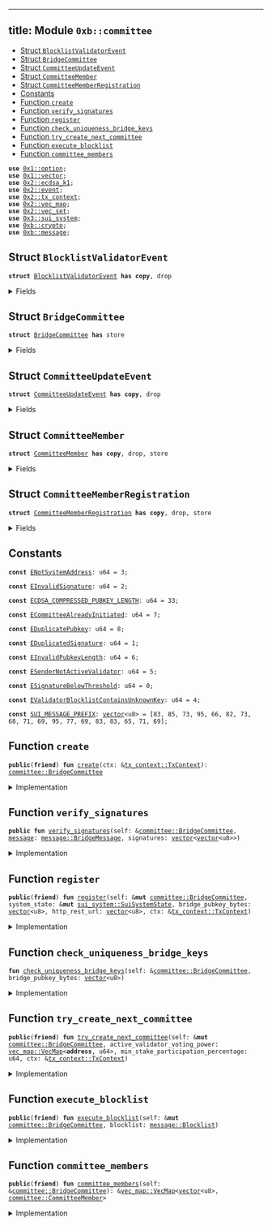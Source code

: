 
---
title: Module `0xb::committee`
---



-  [Struct `BlocklistValidatorEvent`](#0xb_committee_BlocklistValidatorEvent)
-  [Struct `BridgeCommittee`](#0xb_committee_BridgeCommittee)
-  [Struct `CommitteeUpdateEvent`](#0xb_committee_CommitteeUpdateEvent)
-  [Struct `CommitteeMember`](#0xb_committee_CommitteeMember)
-  [Struct `CommitteeMemberRegistration`](#0xb_committee_CommitteeMemberRegistration)
-  [Constants](#@Constants_0)
-  [Function `create`](#0xb_committee_create)
-  [Function `verify_signatures`](#0xb_committee_verify_signatures)
-  [Function `register`](#0xb_committee_register)
-  [Function `check_uniqueness_bridge_keys`](#0xb_committee_check_uniqueness_bridge_keys)
-  [Function `try_create_next_committee`](#0xb_committee_try_create_next_committee)
-  [Function `execute_blocklist`](#0xb_committee_execute_blocklist)
-  [Function `committee_members`](#0xb_committee_committee_members)


<pre><code><b>use</b> <a href="../move-stdlib/option.md#0x1_option">0x1::option</a>;
<b>use</b> <a href="../move-stdlib/vector.md#0x1_vector">0x1::vector</a>;
<b>use</b> <a href="../sui-framework/ecdsa_k1.md#0x2_ecdsa_k1">0x2::ecdsa_k1</a>;
<b>use</b> <a href="../sui-framework/event.md#0x2_event">0x2::event</a>;
<b>use</b> <a href="../sui-framework/tx_context.md#0x2_tx_context">0x2::tx_context</a>;
<b>use</b> <a href="../sui-framework/vec_map.md#0x2_vec_map">0x2::vec_map</a>;
<b>use</b> <a href="../sui-framework/vec_set.md#0x2_vec_set">0x2::vec_set</a>;
<b>use</b> <a href="../sui-system/sui_system.md#0x3_sui_system">0x3::sui_system</a>;
<b>use</b> <a href="crypto.md#0xb_crypto">0xb::crypto</a>;
<b>use</b> <a href="message.md#0xb_message">0xb::message</a>;
</code></pre>



<a name="0xb_committee_BlocklistValidatorEvent"></a>

## Struct `BlocklistValidatorEvent`



<pre><code><b>struct</b> <a href="committee.md#0xb_committee_BlocklistValidatorEvent">BlocklistValidatorEvent</a> <b>has</b> <b>copy</b>, drop
</code></pre>



<details>
<summary>Fields</summary>


<dl>
<dt>
<code>blocklisted: bool</code>
</dt>
<dd>

</dd>
<dt>
<code>public_keys: <a href="../move-stdlib/vector.md#0x1_vector">vector</a>&lt;<a href="../move-stdlib/vector.md#0x1_vector">vector</a>&lt;u8&gt;&gt;</code>
</dt>
<dd>

</dd>
</dl>


</details>

<a name="0xb_committee_BridgeCommittee"></a>

## Struct `BridgeCommittee`



<pre><code><b>struct</b> <a href="committee.md#0xb_committee_BridgeCommittee">BridgeCommittee</a> <b>has</b> store
</code></pre>



<details>
<summary>Fields</summary>


<dl>
<dt>
<code>members: <a href="../sui-framework/vec_map.md#0x2_vec_map_VecMap">vec_map::VecMap</a>&lt;<a href="../move-stdlib/vector.md#0x1_vector">vector</a>&lt;u8&gt;, <a href="committee.md#0xb_committee_CommitteeMember">committee::CommitteeMember</a>&gt;</code>
</dt>
<dd>

</dd>
<dt>
<code>member_registrations: <a href="../sui-framework/vec_map.md#0x2_vec_map_VecMap">vec_map::VecMap</a>&lt;<b>address</b>, <a href="committee.md#0xb_committee_CommitteeMemberRegistration">committee::CommitteeMemberRegistration</a>&gt;</code>
</dt>
<dd>

</dd>
<dt>
<code>last_committee_update_epoch: u64</code>
</dt>
<dd>

</dd>
</dl>


</details>

<a name="0xb_committee_CommitteeUpdateEvent"></a>

## Struct `CommitteeUpdateEvent`



<pre><code><b>struct</b> <a href="committee.md#0xb_committee_CommitteeUpdateEvent">CommitteeUpdateEvent</a> <b>has</b> <b>copy</b>, drop
</code></pre>



<details>
<summary>Fields</summary>


<dl>
<dt>
<code>members: <a href="../sui-framework/vec_map.md#0x2_vec_map_VecMap">vec_map::VecMap</a>&lt;<a href="../move-stdlib/vector.md#0x1_vector">vector</a>&lt;u8&gt;, <a href="committee.md#0xb_committee_CommitteeMember">committee::CommitteeMember</a>&gt;</code>
</dt>
<dd>

</dd>
<dt>
<code>stake_participation_percentage: u64</code>
</dt>
<dd>

</dd>
</dl>


</details>

<a name="0xb_committee_CommitteeMember"></a>

## Struct `CommitteeMember`



<pre><code><b>struct</b> <a href="committee.md#0xb_committee_CommitteeMember">CommitteeMember</a> <b>has</b> <b>copy</b>, drop, store
</code></pre>



<details>
<summary>Fields</summary>


<dl>
<dt>
<code>sui_address: <b>address</b></code>
</dt>
<dd>
 The Sui Address of the validator
</dd>
<dt>
<code>bridge_pubkey_bytes: <a href="../move-stdlib/vector.md#0x1_vector">vector</a>&lt;u8&gt;</code>
</dt>
<dd>
 The public key bytes of the bridge key
</dd>
<dt>
<code><a href="../sui-system/voting_power.md#0x3_voting_power">voting_power</a>: u64</code>
</dt>
<dd>
 Voting power, values are voting power in the scale of 10000.
</dd>
<dt>
<code>http_rest_url: <a href="../move-stdlib/vector.md#0x1_vector">vector</a>&lt;u8&gt;</code>
</dt>
<dd>
 The HTTP REST URL the member's node listens to
 it looks like b'https://127.0.0.1:9191'
</dd>
<dt>
<code>blocklisted: bool</code>
</dt>
<dd>
 If this member is blocklisted
</dd>
</dl>


</details>

<a name="0xb_committee_CommitteeMemberRegistration"></a>

## Struct `CommitteeMemberRegistration`



<pre><code><b>struct</b> <a href="committee.md#0xb_committee_CommitteeMemberRegistration">CommitteeMemberRegistration</a> <b>has</b> <b>copy</b>, drop, store
</code></pre>



<details>
<summary>Fields</summary>


<dl>
<dt>
<code>sui_address: <b>address</b></code>
</dt>
<dd>
 The Sui Address of the validator
</dd>
<dt>
<code>bridge_pubkey_bytes: <a href="../move-stdlib/vector.md#0x1_vector">vector</a>&lt;u8&gt;</code>
</dt>
<dd>
 The public key bytes of the bridge key
</dd>
<dt>
<code>http_rest_url: <a href="../move-stdlib/vector.md#0x1_vector">vector</a>&lt;u8&gt;</code>
</dt>
<dd>
 The HTTP REST URL the member's node listens to
 it looks like b'https://127.0.0.1:9191'
</dd>
</dl>


</details>

<a name="@Constants_0"></a>

## Constants


<a name="0xb_committee_ENotSystemAddress"></a>



<pre><code><b>const</b> <a href="committee.md#0xb_committee_ENotSystemAddress">ENotSystemAddress</a>: u64 = 3;
</code></pre>



<a name="0xb_committee_EInvalidSignature"></a>



<pre><code><b>const</b> <a href="committee.md#0xb_committee_EInvalidSignature">EInvalidSignature</a>: u64 = 2;
</code></pre>



<a name="0xb_committee_ECDSA_COMPRESSED_PUBKEY_LENGTH"></a>



<pre><code><b>const</b> <a href="committee.md#0xb_committee_ECDSA_COMPRESSED_PUBKEY_LENGTH">ECDSA_COMPRESSED_PUBKEY_LENGTH</a>: u64 = 33;
</code></pre>



<a name="0xb_committee_ECommitteeAlreadyInitiated"></a>



<pre><code><b>const</b> <a href="committee.md#0xb_committee_ECommitteeAlreadyInitiated">ECommitteeAlreadyInitiated</a>: u64 = 7;
</code></pre>



<a name="0xb_committee_EDuplicatePubkey"></a>



<pre><code><b>const</b> <a href="committee.md#0xb_committee_EDuplicatePubkey">EDuplicatePubkey</a>: u64 = 8;
</code></pre>



<a name="0xb_committee_EDuplicatedSignature"></a>



<pre><code><b>const</b> <a href="committee.md#0xb_committee_EDuplicatedSignature">EDuplicatedSignature</a>: u64 = 1;
</code></pre>



<a name="0xb_committee_EInvalidPubkeyLength"></a>



<pre><code><b>const</b> <a href="committee.md#0xb_committee_EInvalidPubkeyLength">EInvalidPubkeyLength</a>: u64 = 6;
</code></pre>



<a name="0xb_committee_ESenderNotActiveValidator"></a>



<pre><code><b>const</b> <a href="committee.md#0xb_committee_ESenderNotActiveValidator">ESenderNotActiveValidator</a>: u64 = 5;
</code></pre>



<a name="0xb_committee_ESignatureBelowThreshold"></a>



<pre><code><b>const</b> <a href="committee.md#0xb_committee_ESignatureBelowThreshold">ESignatureBelowThreshold</a>: u64 = 0;
</code></pre>



<a name="0xb_committee_EValidatorBlocklistContainsUnknownKey"></a>



<pre><code><b>const</b> <a href="committee.md#0xb_committee_EValidatorBlocklistContainsUnknownKey">EValidatorBlocklistContainsUnknownKey</a>: u64 = 4;
</code></pre>



<a name="0xb_committee_SUI_MESSAGE_PREFIX"></a>



<pre><code><b>const</b> <a href="committee.md#0xb_committee_SUI_MESSAGE_PREFIX">SUI_MESSAGE_PREFIX</a>: <a href="../move-stdlib/vector.md#0x1_vector">vector</a>&lt;u8&gt; = [83, 85, 73, 95, 66, 82, 73, 68, 71, 69, 95, 77, 69, 83, 83, 65, 71, 69];
</code></pre>



<a name="0xb_committee_create"></a>

## Function `create`



<pre><code><b>public</b>(<b>friend</b>) <b>fun</b> <a href="committee.md#0xb_committee_create">create</a>(ctx: &<a href="../sui-framework/tx_context.md#0x2_tx_context_TxContext">tx_context::TxContext</a>): <a href="committee.md#0xb_committee_BridgeCommittee">committee::BridgeCommittee</a>
</code></pre>



<details>
<summary>Implementation</summary>


<pre><code><b>public</b>(package) <b>fun</b> <a href="committee.md#0xb_committee_create">create</a>(ctx: &TxContext): <a href="committee.md#0xb_committee_BridgeCommittee">BridgeCommittee</a> {
    <b>assert</b>!(<a href="../sui-framework/tx_context.md#0x2_tx_context_sender">tx_context::sender</a>(ctx) == @0x0, <a href="committee.md#0xb_committee_ENotSystemAddress">ENotSystemAddress</a>);
    <a href="committee.md#0xb_committee_BridgeCommittee">BridgeCommittee</a> {
        members: <a href="../sui-framework/vec_map.md#0x2_vec_map_empty">vec_map::empty</a>(),
        member_registrations: <a href="../sui-framework/vec_map.md#0x2_vec_map_empty">vec_map::empty</a>(),
        last_committee_update_epoch: 0,
    }
}
</code></pre>



</details>

<a name="0xb_committee_verify_signatures"></a>

## Function `verify_signatures`



<pre><code><b>public</b> <b>fun</b> <a href="committee.md#0xb_committee_verify_signatures">verify_signatures</a>(self: &<a href="committee.md#0xb_committee_BridgeCommittee">committee::BridgeCommittee</a>, <a href="message.md#0xb_message">message</a>: <a href="message.md#0xb_message_BridgeMessage">message::BridgeMessage</a>, signatures: <a href="../move-stdlib/vector.md#0x1_vector">vector</a>&lt;<a href="../move-stdlib/vector.md#0x1_vector">vector</a>&lt;u8&gt;&gt;)
</code></pre>



<details>
<summary>Implementation</summary>


<pre><code><b>public</b> <b>fun</b> <a href="committee.md#0xb_committee_verify_signatures">verify_signatures</a>(
    self: &<a href="committee.md#0xb_committee_BridgeCommittee">BridgeCommittee</a>,
    <a href="message.md#0xb_message">message</a>: BridgeMessage,
    signatures: <a href="../move-stdlib/vector.md#0x1_vector">vector</a>&lt;<a href="../move-stdlib/vector.md#0x1_vector">vector</a>&lt;u8&gt;&gt;,
) {
    <b>let</b> (<b>mut</b> i, signature_counts) = (0, <a href="../move-stdlib/vector.md#0x1_vector_length">vector::length</a>(&signatures));
    <b>let</b> <b>mut</b> seen_pub_key = <a href="../sui-framework/vec_set.md#0x2_vec_set_empty">vec_set::empty</a>&lt;<a href="../move-stdlib/vector.md#0x1_vector">vector</a>&lt;u8&gt;&gt;();
    <b>let</b> required_voting_power = <a href="message.md#0xb_message">message</a>.required_voting_power();
    // add prefix <b>to</b> the <a href="message.md#0xb_message">message</a> bytes
    <b>let</b> <b>mut</b> message_bytes = <a href="committee.md#0xb_committee_SUI_MESSAGE_PREFIX">SUI_MESSAGE_PREFIX</a>;
    message_bytes.append(<a href="message.md#0xb_message">message</a>.serialize_message());

    <b>let</b> <b>mut</b> threshold = 0;
    <b>while</b> (i &lt; signature_counts) {
        <b>let</b> signature = <a href="../move-stdlib/vector.md#0x1_vector_borrow">vector::borrow</a>(&signatures, i);
        <b>let</b> pubkey = <a href="../sui-framework/ecdsa_k1.md#0x2_ecdsa_k1_secp256k1_ecrecover">ecdsa_k1::secp256k1_ecrecover</a>(signature, &message_bytes, 0);

        // check duplicate
        // and make sure pub key is part of the <a href="committee.md#0xb_committee">committee</a>
        <b>assert</b>!(!seen_pub_key.contains(&pubkey), <a href="committee.md#0xb_committee_EDuplicatedSignature">EDuplicatedSignature</a>);
        <b>assert</b>!(self.members.contains(&pubkey), <a href="committee.md#0xb_committee_EInvalidSignature">EInvalidSignature</a>);

        // get <a href="committee.md#0xb_committee">committee</a> signature weight and check pubkey is part of the <a href="committee.md#0xb_committee">committee</a>
        <b>let</b> member = &self.members[&pubkey];
        <b>if</b> (!member.blocklisted) {
            threshold = threshold + member.<a href="../sui-system/voting_power.md#0x3_voting_power">voting_power</a>;
        };
        seen_pub_key.insert(pubkey);
        i = i + 1;
    };

    <b>assert</b>!(threshold &gt;= required_voting_power, <a href="committee.md#0xb_committee_ESignatureBelowThreshold">ESignatureBelowThreshold</a>);
}
</code></pre>



</details>

<a name="0xb_committee_register"></a>

## Function `register`



<pre><code><b>public</b>(<b>friend</b>) <b>fun</b> <a href="committee.md#0xb_committee_register">register</a>(self: &<b>mut</b> <a href="committee.md#0xb_committee_BridgeCommittee">committee::BridgeCommittee</a>, system_state: &<b>mut</b> <a href="../sui-system/sui_system.md#0x3_sui_system_SuiSystemState">sui_system::SuiSystemState</a>, bridge_pubkey_bytes: <a href="../move-stdlib/vector.md#0x1_vector">vector</a>&lt;u8&gt;, http_rest_url: <a href="../move-stdlib/vector.md#0x1_vector">vector</a>&lt;u8&gt;, ctx: &<a href="../sui-framework/tx_context.md#0x2_tx_context_TxContext">tx_context::TxContext</a>)
</code></pre>



<details>
<summary>Implementation</summary>


<pre><code><b>public</b>(package) <b>fun</b> <a href="committee.md#0xb_committee_register">register</a>(
    self: &<b>mut</b> <a href="committee.md#0xb_committee_BridgeCommittee">BridgeCommittee</a>,
    system_state: &<b>mut</b> SuiSystemState,
    bridge_pubkey_bytes: <a href="../move-stdlib/vector.md#0x1_vector">vector</a>&lt;u8&gt;,
    http_rest_url: <a href="../move-stdlib/vector.md#0x1_vector">vector</a>&lt;u8&gt;,
    ctx: &TxContext
) {
    // We disallow registration after <a href="committee.md#0xb_committee">committee</a> initiated in v1
    <b>assert</b>!(<a href="../sui-framework/vec_map.md#0x2_vec_map_is_empty">vec_map::is_empty</a>(&self.members), <a href="committee.md#0xb_committee_ECommitteeAlreadyInitiated">ECommitteeAlreadyInitiated</a>);
    // Ensure pubkey is valid
    <b>assert</b>!(<a href="../move-stdlib/vector.md#0x1_vector_length">vector::length</a>(&bridge_pubkey_bytes) == <a href="committee.md#0xb_committee_ECDSA_COMPRESSED_PUBKEY_LENGTH">ECDSA_COMPRESSED_PUBKEY_LENGTH</a>, <a href="committee.md#0xb_committee_EInvalidPubkeyLength">EInvalidPubkeyLength</a>);
    // sender must be the same sender that created the <a href="../sui-system/validator.md#0x3_validator">validator</a> <a href="../sui-framework/object.md#0x2_object">object</a>, this is <b>to</b> prevent DDoS from non-<a href="../sui-system/validator.md#0x3_validator">validator</a> actor.
    <b>let</b> sender = ctx.sender();
    <b>let</b> validators = system_state.active_validator_addresses();

    <b>assert</b>!(validators.contains(&sender), <a href="committee.md#0xb_committee_ESenderNotActiveValidator">ESenderNotActiveValidator</a>);
    // Sender is active <a href="../sui-system/validator.md#0x3_validator">validator</a>, record the registration

    // In case <a href="../sui-system/validator.md#0x3_validator">validator</a> need <b>to</b> <b>update</b> the info
    <b>let</b> registration = <b>if</b> (self.member_registrations.contains(&sender)) {
        <b>let</b> registration = &<b>mut</b> self.member_registrations[&sender];
        registration.http_rest_url = http_rest_url;
        registration.bridge_pubkey_bytes = bridge_pubkey_bytes;
        *registration
    } <b>else</b> {
        <b>let</b> registration = <a href="committee.md#0xb_committee_CommitteeMemberRegistration">CommitteeMemberRegistration</a> {
            sui_address: sender,
            bridge_pubkey_bytes,
            http_rest_url,
        };
        self.member_registrations.insert(sender, registration);
        registration
    };

    // check uniqueness of the <a href="bridge.md#0xb_bridge">bridge</a> pubkey.
    // `try_create_next_committee` will <b>abort</b> <b>if</b> bridge_pubkey_bytes are not unique and
    // that will fail the end of epoch transaction (possibly "forever", well, we
    // need <b>to</b> deploy proper <a href="../sui-system/validator.md#0x3_validator">validator</a> changes <b>to</b> stop end of epoch from failing).
    <a href="committee.md#0xb_committee_check_uniqueness_bridge_keys">check_uniqueness_bridge_keys</a>(self, bridge_pubkey_bytes);

    emit(registration)
}
</code></pre>



</details>

<a name="0xb_committee_check_uniqueness_bridge_keys"></a>

## Function `check_uniqueness_bridge_keys`



<pre><code><b>fun</b> <a href="committee.md#0xb_committee_check_uniqueness_bridge_keys">check_uniqueness_bridge_keys</a>(self: &<a href="committee.md#0xb_committee_BridgeCommittee">committee::BridgeCommittee</a>, bridge_pubkey_bytes: <a href="../move-stdlib/vector.md#0x1_vector">vector</a>&lt;u8&gt;)
</code></pre>



<details>
<summary>Implementation</summary>


<pre><code><b>fun</b> <a href="committee.md#0xb_committee_check_uniqueness_bridge_keys">check_uniqueness_bridge_keys</a>(self: &<a href="committee.md#0xb_committee_BridgeCommittee">BridgeCommittee</a>, bridge_pubkey_bytes: <a href="../move-stdlib/vector.md#0x1_vector">vector</a>&lt;u8&gt;) {
    <b>let</b> <b>mut</b> count = self.member_registrations.size();
    // bridge_pubkey_bytes must be found once and once only
    <b>let</b> <b>mut</b> bridge_key_found = <b>false</b>;
    <b>while</b> (count &gt; 0) {
        count = count - 1;
        <b>let</b> (_, registration) = self.member_registrations.get_entry_by_idx(count);
        <b>if</b> (registration.bridge_pubkey_bytes == bridge_pubkey_bytes) {
            <b>assert</b>!(!bridge_key_found, <a href="committee.md#0xb_committee_EDuplicatePubkey">EDuplicatePubkey</a>);
            bridge_key_found = <b>true</b>; // bridge_pubkey_bytes found, we must not have another one
        }
    };
}
</code></pre>



</details>

<a name="0xb_committee_try_create_next_committee"></a>

## Function `try_create_next_committee`



<pre><code><b>public</b>(<b>friend</b>) <b>fun</b> <a href="committee.md#0xb_committee_try_create_next_committee">try_create_next_committee</a>(self: &<b>mut</b> <a href="committee.md#0xb_committee_BridgeCommittee">committee::BridgeCommittee</a>, active_validator_voting_power: <a href="../sui-framework/vec_map.md#0x2_vec_map_VecMap">vec_map::VecMap</a>&lt;<b>address</b>, u64&gt;, min_stake_participation_percentage: u64, ctx: &<a href="../sui-framework/tx_context.md#0x2_tx_context_TxContext">tx_context::TxContext</a>)
</code></pre>



<details>
<summary>Implementation</summary>


<pre><code><b>public</b>(package) <b>fun</b> <a href="committee.md#0xb_committee_try_create_next_committee">try_create_next_committee</a>(
    self: &<b>mut</b> <a href="committee.md#0xb_committee_BridgeCommittee">BridgeCommittee</a>,
    active_validator_voting_power: VecMap&lt;<b>address</b>, u64&gt;,
    min_stake_participation_percentage: u64,
    ctx: &TxContext
) {
    <b>let</b> <b>mut</b> i = 0;
    <b>let</b> <b>mut</b> new_members = <a href="../sui-framework/vec_map.md#0x2_vec_map_empty">vec_map::empty</a>();
    <b>let</b> <b>mut</b> stake_participation_percentage = 0;

    <b>while</b> (i &lt; self.member_registrations.size()) {
        // retrieve registration
        <b>let</b> (_, registration) = self.member_registrations.get_entry_by_idx(i);
        // Find <a href="../sui-system/validator.md#0x3_validator">validator</a> stake amount from system state

        // Process registration <b>if</b> it's active <a href="../sui-system/validator.md#0x3_validator">validator</a>
        <b>let</b> <a href="../sui-system/voting_power.md#0x3_voting_power">voting_power</a> = active_validator_voting_power.try_get(&registration.sui_address);
        <b>if</b> (<a href="../sui-system/voting_power.md#0x3_voting_power">voting_power</a>.is_some()) {
            <b>let</b> <a href="../sui-system/voting_power.md#0x3_voting_power">voting_power</a> = <a href="../sui-system/voting_power.md#0x3_voting_power">voting_power</a>.destroy_some();
            stake_participation_percentage = stake_participation_percentage + <a href="../sui-system/voting_power.md#0x3_voting_power">voting_power</a>;

            <b>let</b> member = <a href="committee.md#0xb_committee_CommitteeMember">CommitteeMember</a> {
                sui_address: registration.sui_address,
                bridge_pubkey_bytes: registration.bridge_pubkey_bytes,
                <a href="../sui-system/voting_power.md#0x3_voting_power">voting_power</a>: (<a href="../sui-system/voting_power.md#0x3_voting_power">voting_power</a> <b>as</b> u64),
                http_rest_url: registration.http_rest_url,
                blocklisted: <b>false</b>,
            };

            new_members.insert(registration.bridge_pubkey_bytes, member)
        };

        i = i + 1;
    };

    // Make sure the new <a href="committee.md#0xb_committee">committee</a> represent enough stakes, percentage are accurate <b>to</b> 2DP
    <b>if</b> (stake_participation_percentage &gt;= min_stake_participation_percentage) {
        // Clear registrations
        self.member_registrations = <a href="../sui-framework/vec_map.md#0x2_vec_map_empty">vec_map::empty</a>();
        // Store new <a href="committee.md#0xb_committee">committee</a> info
        self.members = new_members;
        self.last_committee_update_epoch = ctx.epoch();

        emit(<a href="committee.md#0xb_committee_CommitteeUpdateEvent">CommitteeUpdateEvent</a> {
            members: new_members,
            stake_participation_percentage
        })
    }
}
</code></pre>



</details>

<a name="0xb_committee_execute_blocklist"></a>

## Function `execute_blocklist`



<pre><code><b>public</b>(<b>friend</b>) <b>fun</b> <a href="committee.md#0xb_committee_execute_blocklist">execute_blocklist</a>(self: &<b>mut</b> <a href="committee.md#0xb_committee_BridgeCommittee">committee::BridgeCommittee</a>, blocklist: <a href="message.md#0xb_message_Blocklist">message::Blocklist</a>)
</code></pre>



<details>
<summary>Implementation</summary>


<pre><code><b>public</b>(package) <b>fun</b> <a href="committee.md#0xb_committee_execute_blocklist">execute_blocklist</a>(self: &<b>mut</b> <a href="committee.md#0xb_committee_BridgeCommittee">BridgeCommittee</a>, blocklist: Blocklist) {
    <b>let</b> blocklisted = blocklist.blocklist_type() != 1;
    <b>let</b> eth_addresses = blocklist.blocklist_validator_addresses();
    <b>let</b> list_len = eth_addresses.length();
    <b>let</b> <b>mut</b> list_idx = 0;
    <b>let</b> <b>mut</b> member_idx = 0;
    <b>let</b> <b>mut</b> pub_keys = <a href="../move-stdlib/vector.md#0x1_vector">vector</a>[];

    <b>while</b> (list_idx &lt; list_len) {
        <b>let</b> target_address = &eth_addresses[list_idx];
        <b>let</b> <b>mut</b> found = <b>false</b>;

        <b>while</b> (member_idx &lt; self.members.size()) {
            <b>let</b> (pub_key, member) = self.members.get_entry_by_idx_mut(member_idx);
            <b>let</b> eth_address = <a href="crypto.md#0xb_crypto_ecdsa_pub_key_to_eth_address">crypto::ecdsa_pub_key_to_eth_address</a>(*pub_key);

            <b>if</b> (*target_address == eth_address) {
                member.blocklisted = blocklisted;
                pub_keys.push_back(*pub_key);
                found = <b>true</b>;
                <b>break</b>
            };

            member_idx = member_idx + 1;
        };

        <b>assert</b>!(found, <a href="committee.md#0xb_committee_EValidatorBlocklistContainsUnknownKey">EValidatorBlocklistContainsUnknownKey</a>);
        list_idx = list_idx + 1;
    };

    emit(<a href="committee.md#0xb_committee_BlocklistValidatorEvent">BlocklistValidatorEvent</a> {
        blocklisted,
        public_keys: pub_keys,
    })
}
</code></pre>



</details>

<a name="0xb_committee_committee_members"></a>

## Function `committee_members`



<pre><code><b>public</b>(<b>friend</b>) <b>fun</b> <a href="committee.md#0xb_committee_committee_members">committee_members</a>(self: &<a href="committee.md#0xb_committee_BridgeCommittee">committee::BridgeCommittee</a>): &<a href="../sui-framework/vec_map.md#0x2_vec_map_VecMap">vec_map::VecMap</a>&lt;<a href="../move-stdlib/vector.md#0x1_vector">vector</a>&lt;u8&gt;, <a href="committee.md#0xb_committee_CommitteeMember">committee::CommitteeMember</a>&gt;
</code></pre>



<details>
<summary>Implementation</summary>


<pre><code><b>public</b>(package) <b>fun</b> <a href="committee.md#0xb_committee_committee_members">committee_members</a>(self: &<a href="committee.md#0xb_committee_BridgeCommittee">BridgeCommittee</a>): &VecMap&lt;<a href="../move-stdlib/vector.md#0x1_vector">vector</a>&lt;u8&gt;, <a href="committee.md#0xb_committee_CommitteeMember">CommitteeMember</a>&gt; {
    &self.members
}
</code></pre>



</details>
